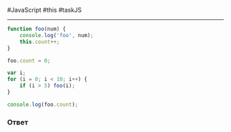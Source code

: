 #JavaScript #this #taskJS 
____

```js
function foo(num) {
	console.log('foo', num);
	this.count++;
}

foo.count = 0;

var i;
for (i = 0; i < 10; i++) {
	if (i > 5) foo(i);
}

console.log(foo.count);
```

### Ответ

